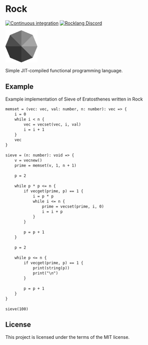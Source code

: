 # Rock

[![Continuous integration](https://github.com/jarkonik/rocklang/actions/workflows/main.yml/badge.svg)](https://github.com/jarkonik/rocklang/actions/workflows/main.yml)
[![Rocklang Discord](https://badgen.net/discord/members/NK3baHRTve)](https://discord.gg/NK3baHRTve)

<img src="./rock.svg" width="100" height="100">

Simple JIT-compiled functional programming language.

## Example

Example implementation of Sieve of Eratosthenes written in Rock

```
memset = (vec: vec, val: number, n: number): vec => {
	i = 0
	while i < n {
		vec = vecset(vec, i, val)
		i = i + 1
	}
	vec
}

sieve = (n: number): void => {
	v = vecnew()
	prime = memset(v, 1, n + 1)

	p = 2

	while p * p <= n {
		if vecget(prime, p) == 1 {
			i = p * p
			while i <= n {
				prime = vecset(prime, i, 0)
				i = i + p
			}
		}

		p = p + 1
	}

	p = 2

	while p <= n {
		if vecget(prime, p) == 1 {
			print(string(p))
			print("\n")
		}

		p = p + 1
	}
}

sieve(100)
```

## License

This project is licensed under the terms of the MIT license.
